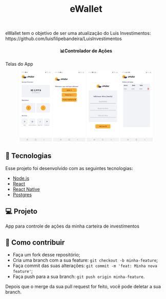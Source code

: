 <h1 align="center">
    eWallet
</h1>
<br>
<p>
eWallet tem o objetivo de ser uma atualização do Luis Investimentos: https://github.com/luisfilipebandeira/LuisInvestimentos
</p>

<h4 align="center">
  📊Controlador de Ações
</h4>

<p>Telas do App</p>
<p align="center">
    <img alt="Tela 1" src=".github/dashboard.jpg" width="20%">
    <img alt="Tela 1" src=".github/selecionarAtivo.jpg" width="20%">
    <img alt="Tela 1" src=".github/adicionarAtivo.jpg" width="20%">
    <img alt="Tela 1" src=".github/deletarAtivo.jpg" width="20%">
</p>


## :rocket: Tecnologias

Esse projeto foi desenvolvido com as seguintes tecnologias:

- [Node.js](https://nodejs.org/en/)
- [React](https://reactjs.org)
- [React Native](https://facebook.github.io/react-native/)
- [Postgres](https://www.postgresql.org/)

## 💻 Projeto

App para controle de ações da minha carteira de investimentos

## 🤔 Como contribuir

- Faça um fork desse repositório;
- Cria uma branch com a sua feature: `git checkout -b minha-feature`;
- Faça commit das suas alterações: `git commit -m 'feat: Minha nova feature'`;
- Faça push para a sua branch: `git push origin minha-feature`.

Depois que o merge da sua pull request for feito, você pode deletar a sua branch.
